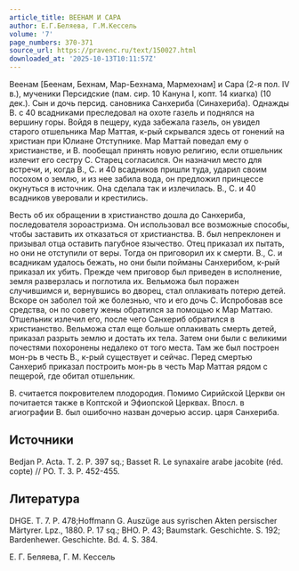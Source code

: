 ```yaml
---
article_title: ВЕЕНАМ И САРА
author: Е.Г.Беляева, Г.М.Кессель
volume: '7'
page_numbers: 370-371
source_url: https://pravenc.ru/text/150027.html
downloaded_at: '2025-10-13T10:11:57Z'
---
```


Веенам [Беенам, Бехнам, Мар-Бехнама, Мармехнам] и Сара (2-я пол. IV в.), мученики Персидские (пам. сир. 10 Кануна I, копт. 14 киагка) (10 дек.). Сын и дочь персид. сановника Санхериба (Синахериба). Однажды В. с 40 всадниками преследовал на охоте газель и поднялся на вершину горы. Войдя в пещеру, куда забежала газель, он увидел старого отшельника Мар Маттая, к-рый скрывался здесь от гонений на христиан при Юлиане Отступнике. Мар Маттай поведал ему о христианстве, и В. пообещал принять новую религию, если отшельник излечит его сестру С. Старец согласился. Он назначил место для встречи, и, когда В., С. и 40 всадников пришли туда, ударил своим посохом о землю, и из нее забила вода, он предложил принцессе окунуться в источник. Она сделала так и излечилась. В., С. и 40 всадников уверовали и крестились.

Весть об их обращении в христианство дошла до Санхериба, последователя зороастризма. Он использовал все возможные способы, чтобы заставить их отказаться от христианства. В. был непреклонен и призывал отца оставить пагубное язычество. Отец приказал их пытать, но они не отступили от веры. Тогда он приговорил их к смерти. В., С. и всадникам удалось бежать, но они были пойманы Санхерибом, к-рый приказал их убить. Прежде чем приговор был приведен в исполнение, земля разверзлась и поглотила их. Вельможа был поражен случившимся и, вернувшись во дворец, стал оплакивать потерю детей. Вскоре он заболел той же болезнью, что и его дочь С. Испробовав все средства, он по совету жены обратился за помощью к Мар Маттаю. Отшельник излечил его, после чего Санхериб обратился в христианство. Вельможа стал еще больше оплакивать смерть детей, приказал разрыть землю и достать их тела. Затем они были с великими почестями похоронены недалеко от того места. Там же был построен мон-рь в честь В., к-рый существует и сейчас. Перед смертью Санхериб приказал построить мон-рь в честь Мар Маттая рядом с пещерой, где обитал отшельник.

В. считается покровителем плодородия. Помимо Сирийской Церкви он почитается также в Коптской и Эфиопской Церквах. Впосл. в агиографии В. был ошибочно назван дочерью ассир. царя Санхериба.

## Источники

Bedjan P. Acta. Т. 2. P. 397 sq.; Basset R. Le synaxaire arabe jacobite (réd. copte) // PO. T. 3. P. 452-455.

## Литература

DHGE. T. 7. P. 478;Hoffmann G. Auszüge aus syrischen Akten persischer Märtyrer. Lpz., 1880. P. 17 sq.; BHO. P. 43; Baumstark. Geschichte. S. 192; Bardenhewer. Geschichte. Bd. 4. S. 384.

Е.   Г.   Беляева,   Г.   М.   Кессель
